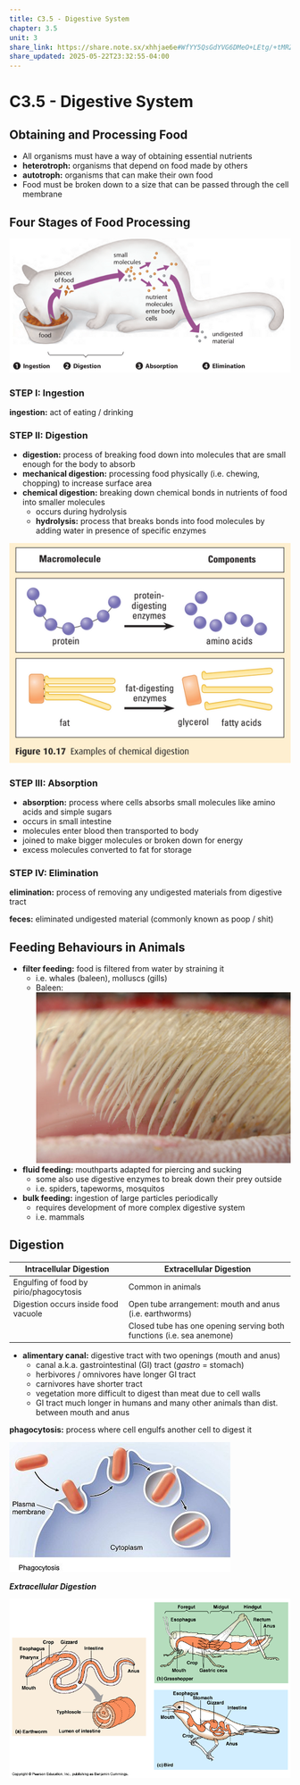 ```yaml
---
title: C3.5 - Digestive System
chapter: 3.5
unit: 3
share_link: https://share.note.sx/xhhjae6e#WfYY5QsGdYVG6DMeO+LEtg/+tMRZ5eD/aPfdAe7/fZ0
share_updated: 2025-05-22T23:32:55-04:00
---
```


# C3.5 - Digestive System

## Obtaining and Processing Food

- All organisms must have a way of obtaining essential nutrients
- **heterotroph:** organisms that depend on food made by others
- **autotroph:** organisms that can make their own food
- Food must be broken down to a size that can be passed through the cell membrane

## Four Stages of Food Processing

![4 Stages of Digestion](img/c3.5/c3.5-digest-stages.png)

### STEP I: Ingestion

**ingestion:** act of eating / drinking

### STEP II: Digestion

- **digestion:** process of breaking food down into molecules that are small enough for the body to absorb
- **mechanical digestion:** processing food physically (i.e. chewing, chopping) to increase surface area
- **chemical digestion:** breaking down chemical bonds in nutrients of food into smaller molecules
	- occurs during hydrolysis
	- **hydrolysis:** process that breaks bonds into food molecules by adding water in presence of specific enzymes

![Examples of chemical digestion](img/c3.5/c3.5-chem-digestion.png)

### STEP III: Absorption

- **absorption:** process where cells absorbs small molecules like amino acids and simple sugars
- occurs in small intestine
- molecules enter blood then transported to body
- joined to make bigger molecules or broken down for energy
- excess molecules converted to fat for storage

### STEP IV: Elimination

**elimination:** process of removing any undigested materials from digestive tract

**feces:** eliminated undigested material (commonly known as poop / shit)

## Feeding Behaviours in Animals

- **filter feeding:** food is filtered from water by straining it
	- i.e. whales (baleen), molluscs (gills)
	- Baleen:
		![Baleen|350](img/c3.5/c3.5-baleen.png)
- **fluid feeding:** mouthparts adapted for piercing and sucking
	- some also use digestive enzymes to break down their prey outside
	- i.e. spiders, tapeworms, mosquitos
- **bulk feeding:** ingestion of large particles periodically
	- requires development of more complex digestive system
	- i.e. mammals

## Digestion

|Intracellular Digestion|Extracellular Digestion|
|-|-|
|Engulfing of food by pirio/phagocytosis|Common in animals
|Digestion occurs inside food vacuole|Open tube arrangement: mouth and anus (i.e. earthworms)|
| |Closed tube has one opening serving both functions (i.e. sea anemone)|

- **alimentary canal:** digestive tract with two openings (mouth and anus)
	- canal a.k.a. gastrointestinal (GI) tract (*gastro* = stomach)
	- herbivores / omnivores have longer GI tract
	- carnivores have shorter tract
	- vegetation more difficult to digest than meat due to cell walls
	- GI tract much longer in humans and many other animals than dist. between mouth and anus

**phagocytosis:** process where cell engulfs another cell to digest it

![Phagocytosis](img/c3.5/c3.5-phagocytosis.png)

***Extracellular Digestion***

![Extracellular digestion](img/c3.5/c3.5-extracel-digest.png)